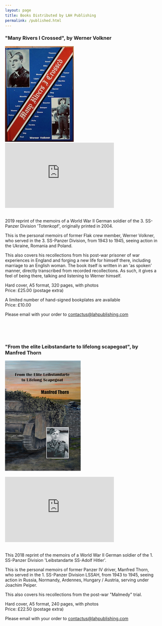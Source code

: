 ```yaml
---
layout: page
title: Books Distributed by LAH Publishing
permalink: /published.html
---
```


<div id="publishedByLAH">

  <h3>"Many Rivers I Crossed", by Werner Volkner</h3>
  <img src="./assets/Rivers cover 1.jpg"/>
  <iframe width="360" height="215" src="https://www.youtube.com/embed/QmjMPR2Knro" frameborder="0" allow="accelerometer; autoplay; encrypted-media; gyroscope; picture-in-picture" allowfullscreen></iframe>
  <br/>
  <br/>
  <p>2019 reprint of the memoirs of a World War II German soldier of the 3. SS-Panzer Division 'Totenkopf', originally printed in 2004.</p> 
  
  <p>This is the personal memoirs of former Flak crew member, Werner Volkner, who served in the 3. SS-Panzer Division, from 1943 to 1945, seeing action in the Ukraine, Romania and Poland. 
  
  <p>This also covers his recollections from his post-war prisoner of war experiences in England and forging a new life for himself there, including marriage to an English woman. The book itself is written in an 'as spoken' manner, directly transcribed from recorded recollections. As such, it gives a feel of being there, talking and listening to Werner himself. 
  
  <p>Hard cover, A5 format, 320 pages, with photos<br />Price: &pound;25.00 (postage extra)</p>
  
  <p>A limited number of hand-signed bookplates are available<br />Price: &pound;10.00</p>

  <p>Please email with your order to <a href="mailto:contactus@lahpublishing.com">contactus@lahpublishing.com</a></p>
<br/>
<br/>
<br/>

<h3>"From the elite Leibstandarte to lifelong scapegoat", by Manfred Thorn</h3>
  <img src="./assets/elite.png"/>
  <br/>
  <br/>
  <iframe width="360" height="215" src="https://www.youtube.com/embed/aq2JL36vDYE" frameborder="0" allow="accelerometer; autoplay; encrypted-media; gyroscope; picture-in-picture" class="center" allowfullscreen></iframe>
  <br/>
  <br/>
  <p>This 2018 reprint of the memoirs of a World War II German soldier of the 1. SS-Panzer Division 'Leibstandarte SS-Adolf Hitler'.</p> 
  
  <p>This is the personal memoirs of former Panzer IV driver, Manfred Thorn, who served in the 1. SS-Panzer Division LSSAH, from 1943 to 1945, seeing action in Russia, Normandy, Ardennes, Hungary / Austria, serving under Joachim Peiper. 
  
  <p>This also covers his recollections from the post-war "Malmedy" trial.
  
  <p>Hard cover, A5 format, 240 pages, with photos<br />Price: &pound;22.50 (postage extra)</p>

  <p>Please email with your order to <a href="mailto:contactus@lahpublishing.com">contactus@lahpublishing.com</a></p>

</div>
